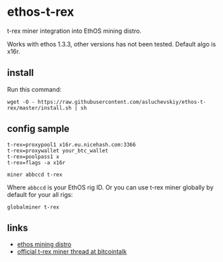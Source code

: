 # ethos-t-rex
t-rex miner integration into EthOS mining distro.

Works with ethos 1.3.3, other versions has not been tested. Default algo is x16r.

## install

Run this command:
```
wget -O - https://raw.githubusercontent.com/asluchevskiy/ethos-t-rex/master/install.sh | sh
```

## config sample
```
t-rex=proxypool1 x16r.eu.nicehash.com:3366
t-rex=proxywallet your_btc_wallet
t-rex=poolpass1 x
t-rex=flags -a x16r

miner abbccd t-rex
```

Where ```abbccd``` is your EthOS rig ID.
Or you can use t-rex miner globally by default for your all rigs:

```
globalminer t-rex
```

## links

 * [ethos mining distro](http://ethosdistro.com)
 * [official t-rex miner thread at bitcointalk](https://bitcointalk.org/index.php?topic=4432704.0)
